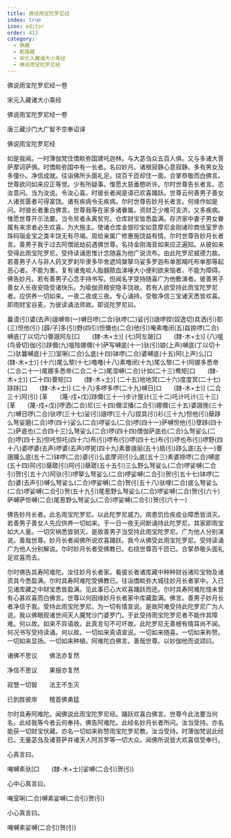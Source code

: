 ```yaml
---
title: 佛说雨宝陀罗尼经
index: true
icon: editor
order: 413
category:
  - 佛藏
  - 乾隆藏
  - 宋元入藏诸大小乘经
  - 佛说雨宝陀罗尼经
---
```


佛说雨宝陀罗尼经一卷  

宋元入藏诸大小乘经  

佛说雨宝陀罗尼经一卷  

唐三藏沙门大广智不空奉诏译  

佛说雨宝陀罗尼经  

如是我闻。一时薄伽梵住憍睒弥国建吒迦林。与大苾刍众五百人俱。又与多诸大菩萨摩诃萨俱。时憍睒弥国中有一长者。名曰妙月。诸根寂静心意寂静。多有男女及多僮仆。净信成就。往诣佛所头面礼足。绕百千匝却住一面。合掌恭敬而白佛言。世尊欲问如来应正等觉。少有所疑事。惟愿大慈垂愍听许。尔时世尊告长者言。恣汝意问。当为汝说。令汝心喜。时彼长者闻是语已欢喜踊跃。世尊云何善男子善女人诸贫匮者可得富饶。诸有疾病令无疾病。尔时世尊告妙月长者言。何缘作如是问。时彼长者重白佛言。世尊我等在家多诸眷属。资财乏少难可支济。又多疾病。惟愿世尊开示法要。当令贫者永离贫穷。仓库财宝皆悉盈满。存济家中妻子男女眷属有来求者必生欢喜。为大施主。使诸仓库金银珍宝如意摩尼金刚诸珍商佉室罗赤珠码瑙金宝之类丰饶无有尽竭。周给亲属广修惠施饶益有情。尔时世尊告妙月长者言。善男子我于过去阿僧祇劫前遇佛世尊。名持金刚海音如来应正遍知。从彼如来受得此雨宝陀罗尼。受持读诵思惟计念随喜为他广说流布。由此陀罗尼威德力故。若善男子人与非人药叉罗刹毕隶多毕舍遮鸠槃拏乌娑多罗迦布单那羯吒布单那等起恶心者。不能为害。复有诸鬼啖人脂髓脓血涕唾大小便利欲来恼者。不能为障碍。佛告妙月。若有善男子心念手持书写。但闻名字受持随喜广为他敷演者。彼善男子善女人长夜安隐受诸快乐。为瑜伽资粮安隐丰饶故。若有人欲受持此雨宝陀罗尼者。应供养一切如来。一夜二夜或三夜。专心诵持。受敬净信三宝诸天悉皆欢喜。即雨财宝谷麦。为彼读诵法师故。即说陀罗尼曰。  

曩谟(引)婆(去声)誐嚩帝(一)嚩日啰(二合)驮啰(二)娑(引)誐啰捏(奴逸切)具洒(引)耶(三)怛他(引) [薜/子]多(引)野(四引)怛儞也(二合)他(引)唵素噜闭(五)跋捺啰(二合)嚩底(丁以切六)瞢誐阿左[口　　(隸-木+士)] (七)阿左跛[口　　(隸-木+士)] (八)嗢(鸟骨切)伽(引)跢儞(九)嗢陛娜儞(十)萨写嚩底(十一)驮(引)娘(上声)嚩底(丁以切十二)驮曩嚩底(十三)室唎(二合)么底(十四)钵啰(二合)婆嚩底(十五)阿(上声)么[口　　(隸-木+士)] (十六)尾么黎(十七)噜噜(十八)素噜闭(十九)尾么黎(二十)阿娜多悉帝(二合二十一)尾娜多悉帝(二合二十二)尾湿嚩(二合)计如(二十三)鸯矩[口　　(隸-木+士)] (二十四)瞢矩[口　　(隸-木+士)] (二十五)地地冥(二十六)度度冥(二十七)跢跢[口　　(隸-木+士)] (二十八)多啰多啰(二十九)嚩日[口　　(隸-木+士)] (二合三十)阿(引) [革　　(蔑-戍+戊)]跢儞(三十一)步计屋计(三十二)吒计吒计(三十三) [革　　(蔑-戍+戊)]啰洒(二合)尼(三十四)儞涩播(二合引)娜儞(三十五)婆誐挽(三十六)嚩日啰(二合)驮啰(三十七)娑(引)誐啰(三十八)捏具(引)衫(三十九)怛他(引)蘖跢么弩娑磨(二合)啰(四十)娑么(二合)啰娑么(二合)啰(四十一)萨嚩怛他(引)孽跢(四十二)萨底也(二合四十三)么弩娑么(二合)啰(四十四)僧伽萨底也(二合)么弩娑么(二合)啰(四十五)怛吒怛吒(四十六)布(引)啰布(引)啰(四十七)布(引)啰也布(引)啰野(四十八)婆啰婆(去声)啰婆(去声)啰抳(四十九)素瞢誐丽(五十)扇(引)跢么底(五十一)瞢誐攞么底(五十二)钵啰(二合)婆(引)么底摩诃(引)么底(五十三)素婆捺啰(二合)嚩底(五十四)阿(引)蘖蹉(引)阿(引)蘖蹉(五十五引)三么野么弩娑么(二合)啰娑嚩(二合引)贺(引五十六)阿驮(引)啰拏么弩娑么(二合)啰娑嚩(二合引)贺(引五十七)钵啰(二合)婆(去声引)嚩么弩娑么(二合)啰娑嚩(二合)贺(引五十八)驮哩(二合)底么弩娑么(二合)啰娑嚩(二合引)贺(五十九引)尾惹野么弩娑么(二合)啰娑嚩(二合)贺(引六十)萨嚩萨怛嚩(二合)尾惹野么弩娑么(二合)啰娑嚩(二合引)贺(引六十一)  

佛告妙月长者。此名雨宝陀罗尼。以此陀罗尼威力。病患饥俭疾疫业障悉皆消灭。若善男子善女人先应供养一切如来。于一日一夜无间断诵持此陀罗尼。其家即雨宝如大人量。一切灾祸悉皆销灭。是故善男子当受持此雨宝陀罗尼。广为他人分别演说。善哉世尊。妙月长者闻佛所说欢喜踊跃。我今从佛受此雨宝陀罗尼。受持读诵广为他人分别解说。尔时妙月长者受佛教已。右绕世尊百千匝已。合掌恭敬头面礼足欢喜而去。  

尔时佛告具寿阿难陀。汝往妙月长者家。看彼长者诸库藏中种种财谷诸珍宝物及诸资具今悉盈满。尔时具寿阿难陀受佛教已。往诣憍睒弥大城往妙月长者家中。入已见诸库藏之中财宝悉皆盈满。见此事已心大欢喜踊跃而还。尔时具寿阿难陀怪未曾有心甚欢喜而白佛言。世尊以何因缘妙月长者家中库藏盈满。佛言。善男子妙月长者净信于我。受持此雨宝陀罗尼。为一切有情宣说。是故阿难受持此陀罗尼广为人说。我以佛眼观诸世间天人魔梵沙门婆罗门。于此受持雨宝陀罗尼者不能作其障难。何以故。如来不异语故。此真言句不可坏故。此陀罗尼无善根有情耳尚不闻。何况书写受持读诵。何以故。一切如来真语宣说。一切如来随喜。一切如来称赞。一切如来显扬。一切如来种植。阿难陀白佛言。善哉世尊。以妙伽他而说颂曰。  

诸佛不思议　　佛法亦复然  

净信不思议　　果报亦复然  

寂慧一切智　　法王不生灭  

已到胜彼岸　　稽首佛勇猛  

尔时具寿阿难陀。闻佛说此雨宝陀罗尼经。踊跃欢喜白佛言。世尊今此法要当何名。此经我等今者云何奉持。佛告阿难陀。此经名妙月长者所问。汝当受持。亦名能获一切财宝伏藏。亦名一切如来称赞雨宝陀罗尼教。汝当受持。时薄伽梵说此经已。无量苾刍及诸菩萨并诸天人阿苏罗等一切大众。闻佛所说皆大欢喜信受奉行。  

心真言曰。  

唵嚩素驮[口　　(隸-木+士)]娑嚩(二合引)贺(引)  

心中心真言曰。  

唵室唎(二合)嚩素娑嚩(二合引)贺(引)  

小心真言曰。  

唵嚩素娑嚩(二合引)贺(引)  
